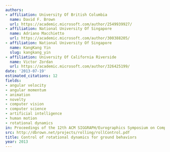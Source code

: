 ```yaml
---
authors:
- affiliation: University Of British Columbia
  name: David F. Brown
  url: https://academic.microsoft.com/author/2549939927/
- affiliation: National University Of Singapore
  name: Adriano Macchietto
  url: https://academic.microsoft.com/author/300388205/
- affiliation: National University Of Singapore
  name: KangKang Yin
  slug: kangkang_yin
- affiliation: University Of California Riverside
  name: Victor Zordan
  url: https://academic.microsoft.com/author/326425199/
date: '2013-07-19'
estimated_citations: 12
fields:
- angular velocity
- angular momentum
- animation
- novelty
- computer vision
- computer science
- artificial intelligence
- human motion
- rotational dynamics
in: Proceedings of the 12th ACM SIGGRAPH/Eurographics Symposium on Computer Animation
src: http://dbrown.net/projects/rolling/rollControl.pdf
title: Control of rotational dynamics for ground behaviors
year: 2013
---
```

